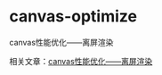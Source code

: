 # canvas-optimize

canvas性能优化——离屏渲染

相关文章：[canvas性能优化——离屏渲染](https://blog.csdn.net/qq_26733915/article/details/81675124)
